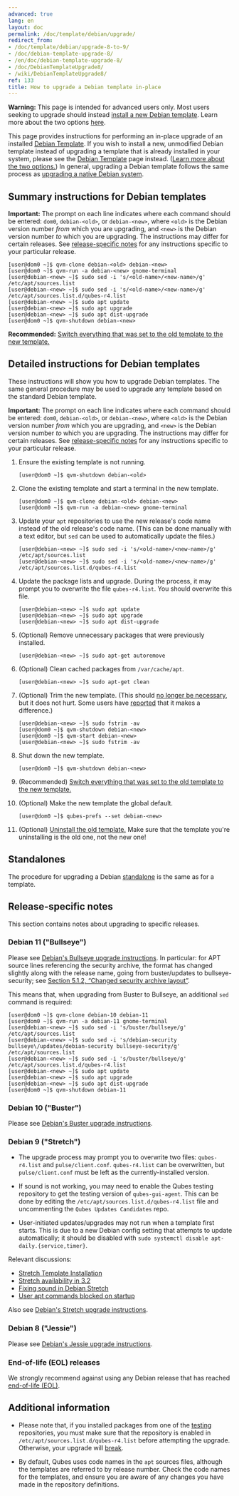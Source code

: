 ```yaml
---
advanced: true
lang: en
layout: doc
permalink: /doc/template/debian/upgrade/
redirect_from:
- /doc/template/debian/upgrade-8-to-9/
- /doc/debian-template-upgrade-8/
- /en/doc/debian-template-upgrade-8/
- /doc/DebianTemplateUpgrade8/
- /wiki/DebianTemplateUpgrade8/
ref: 133
title: How to upgrade a Debian template in-place
---
```


<div class="alert alert-danger" role="alert">
  <i class="fa fa-exclamation-triangle"></i>
  <b>Warning:</b> This page is intended for advanced users only. Most users
  seeking to upgrade should instead <a
  href="/doc/templates/debian/#installing">install a new Debian template</a>.
  Learn more about the two options <a
  href="/doc/templates/debian/#upgrading">here</a>.
</div>


This page provides instructions for performing an in-place upgrade of an
installed [Debian Template](/doc/templates/debian/). If you wish to install a
new, unmodified Debian template instead of upgrading a template that is already
installed in your system, please see the [Debian
Template](/doc/templates/debian/) page instead. ([Learn more about the two
options.](/doc/templates/debian/#upgrading)) In general, upgrading a Debian
template follows the same process as [upgrading a native Debian
system](https://wiki.debian.org/DebianUpgrade).

## Summary instructions for Debian templates

**Important:** The prompt on each line indicates where each command should be
entered: `dom0`, `debian-<old>`, or `debian-<new>`, where `<old>` is the Debian
version number *from* which you are upgrading, and `<new>` is the Debian
version number *to* which you are upgrading. The instructions may differ for
certain releases. See [release-specific notes](#release-specific-notes) for any
instructions specific to your particular release.

```
[user@dom0 ~]$ qvm-clone debian-<old> debian-<new>
[user@dom0 ~]$ qvm-run -a debian-<new> gnome-terminal
[user@debian-<new> ~]$ sudo sed -i 's/<old-name>/<new-name>/g' /etc/apt/sources.list
[user@debian-<new> ~]$ sudo sed -i 's/<old-name>/<new-name>/g' /etc/apt/sources.list.d/qubes-r4.list
[user@debian-<new> ~]$ sudo apt update
[user@debian-<new> ~]$ sudo apt upgrade
[user@debian-<new> ~]$ sudo apt dist-upgrade
[user@dom0 ~]$ qvm-shutdown debian-<new>
```

**Recommended:** [Switch everything that was set to the old template to the new template.](/doc/templates/#switching)

## Detailed instructions for Debian templates

These instructions will show you how to upgrade Debian templates. The same
general procedure may be used to upgrade any template based on the standard
Debian template.

**Important:** The prompt on each line indicates where each command should be
entered: `dom0`, `debian-<old>`, or `debian-<new>`, where `<old>` is the Debian
version number *from* which you are upgrading, and `<new>` is the Debian
version number *to* which you are upgrading. The instructions may differ for
certain releases. See [release-specific notes](#release-specific-notes) for any
instructions specific to your particular release.

1. Ensure the existing template is not running.

   ```
   [user@dom0 ~]$ qvm-shutdown debian-<old>
   ```

2. Clone the existing template and start a terminal in the new template.

   ```
   [user@dom0 ~]$ qvm-clone debian-<old> debian-<new>
   [user@dom0 ~]$ qvm-run -a debian-<new> gnome-terminal
   ```

3. Update your `apt` repositories to use the new release's code name instead of
   the old release's code name. (This can be done manually with a text editor,
   but `sed` can be used to automatically update the files.)

   ```
   [user@debian-<new> ~]$ sudo sed -i 's/<old-name>/<new-name>/g' /etc/apt/sources.list
   [user@debian-<new> ~]$ sudo sed -i 's/<old-name>/<new-name>/g' /etc/apt/sources.list.d/qubes-r4.list
   ```

4. Update the package lists and upgrade. During the process, it may prompt you
   to overwrite the file `qubes-r4.list`. You should overwrite this file.

   ```
   [user@debian-<new> ~]$ sudo apt update
   [user@debian-<new> ~]$ sudo apt upgrade
   [user@debian-<new> ~]$ sudo apt dist-upgrade
   ```

5. (Optional) Remove unnecessary packages that were previously installed.

   ```
   [user@debian-<new> ~]$ sudo apt-get autoremove
   ```

6. (Optional) Clean cached packages from `/var/cache/apt`.

   ```
   [user@debian-<new> ~]$ sudo apt-get clean
   ```

7. (Optional) Trim the new template. (This should [no longer be
   necessary](/doc/templates/#important-notes), but it does not hurt. Some
   users have [reported](https://github.com/QubesOS/qubes-issues/issues/5055)
   that it makes a difference.)

   ```
   [user@debian-<new> ~]$ sudo fstrim -av
   [user@dom0 ~]$ qvm-shutdown debian-<new>
   [user@dom0 ~]$ qvm-start debian-<new>
   [user@debian-<new> ~]$ sudo fstrim -av
   ```

8. Shut down the new template.

   ```
   [user@dom0 ~]$ qvm-shutdown debian-<new>
   ```

9. (Recommended) [Switch everything that was set to the old template to the new
   template.](/doc/templates/#switching)

10. (Optional) Make the new template the global default.

    ```
    [user@dom0 ~]$ qubes-prefs --set debian-<new>
    ```

11. (Optional) [Uninstall the old template.](/doc/templates/#uninstalling) Make
    sure that the template you're uninstalling is the old one, not the new one!

## Standalones

The procedure for upgrading a Debian [standalone](/doc/standalone-and-hvm/) is
the same as for a template.

## Release-specific notes

This section contains notes about upgrading to specific releases.

### Debian 11 ("Bullseye")

Please see [Debian's Bullseye upgrade
instructions](https://www.debian.org/releases/bullseye/amd64/release-notes/ch-upgrading.en.html).
In particular: for APT source lines referencing the security archive, the
format has changed slightly along with the release name, going from
buster/updates to bullseye-security; see [Section 5.1.2, “Changed security
archive
layout”](https://www.debian.org/releases/stable/mips64el/release-notes/ch-information.en.html#security-archive).

This means that, when upgrading from Buster to Bullseye, an additional `sed`
command is required:

```
[user@dom0 ~]$ qvm-clone debian-10 debian-11
[user@dom0 ~]$ qvm-run -a debian-11 gnome-terminal
[user@debian-<new> ~]$ sudo sed -i 's/buster/bullseye/g' /etc/apt/sources.list
[user@debian-<new> ~]$ sudo sed -i 's/debian-security bullseye\/updates/debian-security bullseye-security/g' /etc/apt/sources.list
[user@debian-<new> ~]$ sudo sed -i 's/buster/bullseye/g' /etc/apt/sources.list.d/qubes-r4.list
[user@debian-<new> ~]$ sudo apt update
[user@debian-<new> ~]$ sudo apt upgrade
[user@debian-<new> ~]$ sudo apt dist-upgrade
[user@dom0 ~]$ qvm-shutdown debian-11
```

### Debian 10 ("Buster")

Please see [Debian's Buster upgrade
instructions](https://www.debian.org/releases/buster/amd64/release-notes/ch-upgrading.en.html).

### Debian 9 ("Stretch")

* The upgrade process may prompt you to overwrite two files: `qubes-r4.list`
  and `pulse/client.conf`. `qubes-r4.list` can be overwritten, but
  `pulse/client.conf` must be left as the currently-installed version.

* If sound is not working, you may need to enable the Qubes testing repository
  to get the testing version of `qubes-gui-agent`. This can be done by editing
  the `/etc/apt/sources.list.d/qubes-r4.list` file and uncommenting the `Qubes
  Updates Candidates` repo.

* User-initiated updates/upgrades may not run when a template first starts.
  This is due to a new Debian config setting that attempts to update
  automatically; it should be disabled with `sudo systemctl disable
  apt-daily.{service,timer}`.

Relevant discussions:

* [Stretch Template Installation](https://groups.google.com/forum/#!topicsearchin/qubes-devel/debian$20stretch/qubes-devel/4rdayBF_UTc)
* [Stretch availability in 3.2](https://groups.google.com/forum/#!topicsearchin/qubes-devel/debian$20stretch/qubes-devel/cekPfBqQMOI)
* [Fixing sound in Debian Stretch](https://groups.google.com/forum/#!topic/qubes-users/JddCE54GFiU)
* [User apt commands blocked on startup](https://github.com/QubesOS/qubes-issues/issues/2621)

Also see [Debian's Stretch upgrade
instructions](https://www.debian.org/releases/stretch/amd64/release-notes/ch-upgrading.en.html).

### Debian 8 ("Jessie")

Please see [Debian's Jessie upgrade
instructions](https://www.debian.org/releases/jessie/amd64/release-notes/ch-upgrading.en.html).

### End-of-life (EOL) releases

We strongly recommend against using any Debian release that has reached
[end-of-life
(EOL)](https://wiki.debian.org/DebianReleases#Production_Releases).

## Additional information

* Please note that, if you installed packages from one of the
  [testing](/doc/testing/) repositories, you must make sure that the repository
  is enabled in `/etc/apt/sources.list.d/qubes-r4.list` before attempting the
  upgrade. Otherwise, your upgrade will
  [break](https://github.com/QubesOS/qubes-issues/issues/2418).

* By default, Qubes uses code names in the `apt` sources files, although the
  templates are referred to by release number. Check the code names for the
  templates, and ensure you are aware of any changes you have made in the
  repository definitions.
